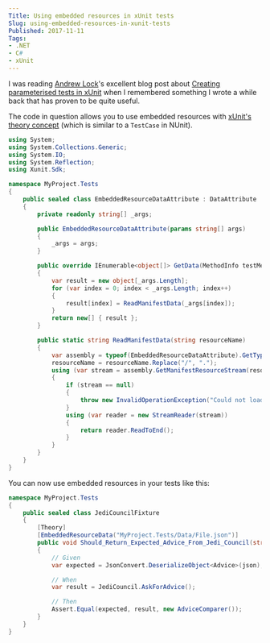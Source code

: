```yaml
---
Title: Using embedded resources in xUnit tests
Slug: using-embedded-resources-in-xunit-tests
Published: 2017-11-11
Tags:
- .NET
- C#
- xUnit
---
```


I was reading [Andrew Lock](https://andrewlock.net)'s excellent blog post about 
[Creating parameterised tests in xUnit](https://andrewlock.net/creating-parameterised-tests-in-xunit-with-inlinedata-classdata-and-memberdata)
when I remembered something I wrote a while back that has proven to be quite useful.

The code in question allows you to use embedded resources with [xUnit's theory concept](https://xunit.github.io/docs/getting-started-desktop.html#write-first-theory)
(which is similar to a `TestCase` in NUnit).

```csharp
using System;
using System.Collections.Generic;
using System.IO;
using System.Reflection;
using Xunit.Sdk;

namespace MyProject.Tests
{
    public sealed class EmbeddedResourceDataAttribute : DataAttribute
    {
        private readonly string[] _args;

        public EmbeddedResourceDataAttribute(params string[] args)
        {
            _args = args;
        }

        public override IEnumerable<object[]> GetData(MethodInfo testMethod)
        {
            var result = new object[_args.Length];
            for (var index = 0; index < _args.Length; index++)
            {
                result[index] = ReadManifestData(_args[index]);
            }
            return new[] { result };
        }

        public static string ReadManifestData(string resourceName)
        {
            var assembly = typeof(EmbeddedResourceDataAttribute).GetTypeInfo().Assembly;
            resourceName = resourceName.Replace("/", ".");
            using (var stream = assembly.GetManifestResourceStream(resourceName))
            {
                if (stream == null)
                {
                    throw new InvalidOperationException("Could not load manifest resource stream.");
                }
                using (var reader = new StreamReader(stream))
                {
                    return reader.ReadToEnd();
                }
            }
        }
    }
}
```

You can now use embedded resources in your tests like this:

```csharp
namespace MyProject.Tests
{
    public sealed class JediCouncilFixture
    {
        [Theory]
        [EmbeddedResourceData("MyProject.Tests/Data/File.json")]
        public void Should_Return_Expected_Advice_From_Jedi_Council(string json)
        {
            // Given
            var expected = JsonConvert.DeserializeObject<Advice>(json);

            // When
            var result = JediCouncil.AskForAdvice();

            // Then
            Assert.Equal(expected, result, new AdviceComparer());
        }
    }
}
```